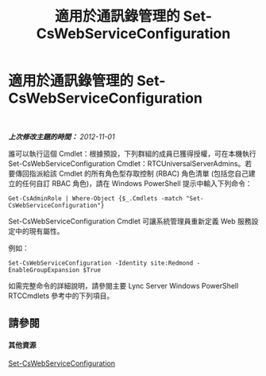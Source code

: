 ﻿---
title: 適用於通訊錄管理的 Set-CsWebServiceConfiguration
TOCTitle: 適用於通訊錄管理的 Set-CsWebServiceConfiguration
ms:assetid: 79d0edf5-23f3-4845-a7b7-e11b5a928bab
ms:mtpsurl: https://technet.microsoft.com/zh-tw/library/Gg429709(v=OCS.15)
ms:contentKeyID: 49291403
ms.date: 08/10/2015
mtps_version: v=OCS.15
ms.translationtype: HT
---

# 適用於通訊錄管理的 Set-CsWebServiceConfiguration

 

_**上次修改主題的時間：** 2012-11-01_

誰可以執行這個 Cmdlet：根據預設，下列群組的成員已獲得授權，可在本機執行 Set-CsWebServiceConfiguration Cmdlet：RTCUniversalServerAdmins。若要傳回指派給該 Cmdlet 的所有角色型存取控制 (RBAC) 角色清單 (包括您自己建立的任何自訂 RBAC 角色)，請在 Windows PowerShell 提示中輸入下列命令：

    Get-CsAdminRole | Where-Object {$_.Cmdlets -match "Set-CsWebServiceConfiguration"}

Set-CsWebServiceConfiguration Cmdlet 可讓系統管理員重新定義 Web 服務設定中的現有屬性。

例如：

    Set-CsWebServiceConfiguration -Identity site:Redmond -EnableGroupExpansion $True

如需完整命令的詳細說明，請參閱主要 Lync Server Windows PowerShell RTCCmdlets 參考中的下列項目。

## 請參閱

#### 其他資源

[Set-CsWebServiceConfiguration](set-cswebserviceconfiguration.md)

